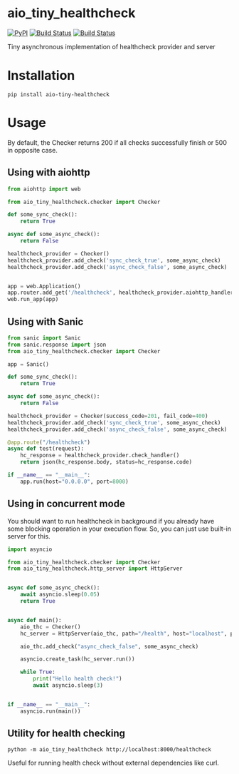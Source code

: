 # aio_tiny_healthcheck
[![PyPI](https://img.shields.io/pypi/v/aio_tiny_healthcheck.svg)](https://github.com/nabrosimoff/aio_tiny_healthcheck)
[![Build Status](https://travis-ci.org/nabrosimoff/aio_tiny_healthcheck.svg?branch=master)](https://travis-ci.org/nabrosimoff/aio_tiny_healthcheck)
[![Build Status](https://travis-ci.org/nabrosimoff/aio_tiny_healthcheck.svg?branch=develop)](https://travis-ci.org/nabrosimoff/aio_tiny_healthcheck)

Tiny asynchronous implementation of healthcheck provider and server

# Installation

```
pip install aio-tiny-healthcheck
```

# Usage
By default, the Checker returns 200 if all checks successfully finish or 500 in opposite case.

## Using with aiohttp
```python
from aiohttp import web

from aio_tiny_healthcheck.checker import Checker

def some_sync_check():
    return True

async def some_async_check():
    return False

healthcheck_provider = Checker()
healthcheck_provider.add_check('sync_check_true', some_async_check)
healthcheck_provider.add_check('async_check_false', some_async_check)


app = web.Application()
app.router.add_get('/healthcheck', healthcheck_provider.aiohttp_handler)
web.run_app(app)
```

## Using with Sanic
```python
from sanic import Sanic
from sanic.response import json
from aio_tiny_healthcheck.checker import Checker

app = Sanic()

def some_sync_check():
    return True

async def some_async_check():
    return False

healthcheck_provider = Checker(success_code=201, fail_code=400)
healthcheck_provider.add_check('sync_check_true', some_async_check)
healthcheck_provider.add_check('async_check_false', some_async_check)

@app.route("/healthcheck")
async def test(request):
    hc_response = healthcheck_provider.check_handler()
    return json(hc_response.body, status=hc_response.code)

if __name__ == "__main__":
    app.run(host="0.0.0.0", port=8000)
```

## Using in concurrent mode
You should want to run healthcheck in background if you already have some blocking operation in your execution flow.
So, you can just use built-in server for this.

```python 
import asyncio

from aio_tiny_healthcheck.checker import Checker
from aio_tiny_healthcheck.http_server import HttpServer


async def some_async_check():
    await asyncio.sleep(0.05)
    return True


async def main():
    aio_thc = Checker()
    hc_server = HttpServer(aio_thc, path="/health", host="localhost", port=9090)

    aio_thc.add_check("async_check_false", some_async_check)

    asyncio.create_task(hc_server.run())

    while True:
        print("Hello health check!")
        await asyncio.sleep(3)


if __name__ == "__main__":
    asyncio.run(main())
```

## Utility for health checking

```
python -m aio_tiny_healthcheck http://localhost:8000/healthcheck
```

Useful for running health check without external dependencies like curl.
